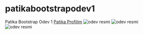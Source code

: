 # patikabootstrapodev1
Patika Bootstrap Odev 1
[Patika Profilim](https://app.patika.dev/bcu)
![odev resmi](https://github.com/cryptobcu/cssodev1/blob/main/bootstrapodev1/index.png)
![odev resmi](https://github.com/cryptobcu/cssodev1/blob/main/bootstrapodev1/urunler.png)
![odev resmi](https://github.com/cryptobcu/cssodev1/blob/main/bootstrapodev1/hakkımız.png)
